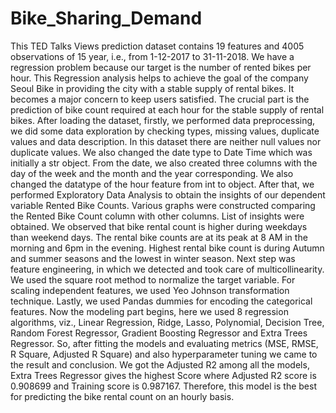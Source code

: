 # Bike_Sharing_Demand
This TED Talks Views prediction dataset contains 19 features and 4005 observations of 15 year, i.e., from 1-12-2017 to 31-11-2018. We have a regression problem because our target is the number of rented bikes per hour. This Regression analysis helps to achieve the goal of the company Seoul Bike in providing the city with a stable supply of rental bikes. It becomes a major concern to keep users satisfied. The crucial part is the prediction of bike count required at each hour for the stable supply of rental bikes. After loading the dataset, firstly, we performed data preprocessing, we did some data exploration by checking types, missing values, duplicate values and data description. In this dataset there are neither null values nor duplicate values. We also changed the date type to Date Time which was initially a str object. From the date, we also created three columns with the day of the week and the month and the year corresponding. We also changed the datatype of the hour feature from int to object. After that, we performed Exploratory Data Analysis to obtain the insights of our dependent variable Rented Bike Counts. Various graphs were constructed comparing the Rented Bike Count column with other columns. List of insights were obtained. We observed that bike rental count is higher during weekdays than weekend days. The rental bike counts are at its peak at 8 AM in the morning and 6pm in the evening. Highest rental bike count is during Autumn and summer seasons and the lowest in winter season. Next step was feature engineering, in which we detected and took care of multicollinearity. We used the square root method to normalize the target variable. For scaling independent features, we used Yeo Johnson transformation technique. Lastly, we used Pandas dummies for encoding the categorical features. Now the modeling part begins, here we used 8 regression algorithms, viz., Linear Regression, Ridge, Lasso, Polynomial, Decision Tree, Random Forest Regressor, Gradient Boosting Regressor and Extra Trees Regressor. So, after fitting the models and evaluating metrics (MSE, RMSE, R Square, Adjusted R Square) and also hyperparameter tuning we came to the result and conclusion. We got the Adjusted R2 among all the models, Extra Trees Regressor gives the highest Score where Adjusted R2 score is 0.908699 and Training score is 0.987167. Therefore, this model is the best for predicting the bike rental count on an hourly basis.
